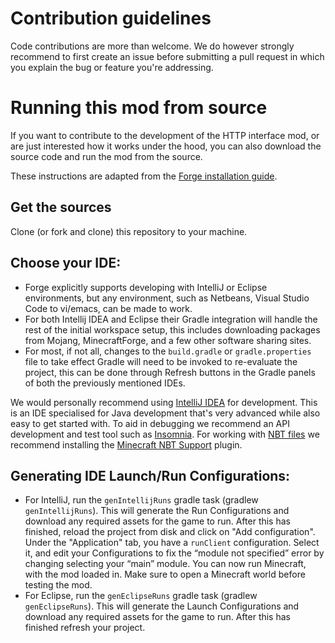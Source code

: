 # Contribution guidelines

Code contributions are more than welcome. We do however strongly recommend to first create an issue before submitting a pull request in which you explain the bug or feature you're addressing.

# Running this mod from source

If you want to contribute to the development of the HTTP interface mod, or are just interested how it works under the hood, you can also download the source code and run the mod from the source.

These instructions are adapted from the [Forge installation guide](https://docs.minecraftforge.net/en/1.20.x/gettingstarted/#getting-started-with-forge).

## Get the sources

Clone (or fork and clone) this repository to your machine.

## Choose your IDE:

- Forge explicitly supports developing with IntelliJ or Eclipse environments, but any environment, such as Netbeans, Visual Studio Code to vi/emacs, can be made to work.
- For both Intellij IDEA and Eclipse their Gradle integration will handle the rest of the initial workspace setup, this includes downloading packages from Mojang, MinecraftForge, and a few other software sharing sites.
- For most, if not all, changes to the `build.gradle` or `gradle.properties` file to take effect Gradle will need to be invoked to re-evaluate the project, this can be done through Refresh buttons in the Gradle panels of both the previously mentioned IDEs.

We would personally recommend using [IntelliJ IDEA](https://www.jetbrains.com/idea/) for development. This is an IDE specialised for Java development that's very advanced while also easy to get started with. To aid in debugging we recommend an API development and test tool such as [Insomnia](https://insomnia.rest/). For working with [NBT files](https://minecraft.wiki/w/NBT_format) we recommend installing the [Minecraft NBT Support](https://plugins.jetbrains.com/plugin/12839-minecraft-nbt-support) plugin.

## Generating IDE Launch/Run Configurations:

- For IntelliJ, run the `genIntellijRuns` gradle task (gradlew `genIntellijRuns`). This will generate the Run Configurations and download any required assets for the game to run. After this has finished, reload the project from disk and click on "Add configuration". Under the "Application" tab, you have a `runClient` configuration. Select it, and edit your Configurations to fix the “module not specified” error by changing selecting your “main” module. You can now run Minecraft, with the mod loaded in. Make sure to open a Minecraft world before testing the mod.
- For Eclipse, run the `genEclipseRuns` gradle task (gradlew `genEclipseRuns`). This will generate the Launch Configurations and download any required assets for the game to run. After this has finished refresh your project.
